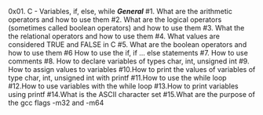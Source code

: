 0x01. C - Variables, if, else, while
***General***
#1. What are the arithmetic operators and how to use them
#2. What are the logical operators (sometimes called boolean operators) and how to use them
#3. What the the relational operators and how to use them
#4. What values are considered TRUE and FALSE in C
#5. What are the boolean operators and how to use them
#6  How to use the if, if ... else statements
#7. How to use comments
#8. How to declare variables of types char, int, unsigned int
#9. How to assign values to variables
#10.How to print the values of variables of type char, int, unsigned int with printf
#11.How to use the while loop
#12.How to use variables with the while loop
#13.How to print variables using printf
#14.What is the ASCII character set
#15.What are the purpose of the gcc flags -m32 and -m64
